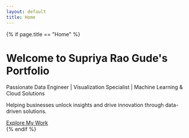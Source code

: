 ```yaml
---
layout: default
title: Home
---
```


{% if page.title == "Home" %}
  <!-- Hero Section for Home Page -->
  <div class="hero">
    <h1>Welcome to Supriya Rao Gude's Portfolio</h1>
    <p>Passionate Data Engineer | Visualization Specialist | Machine Learning & Cloud Solutions</p>
    <p>Helping businesses unlock insights and drive innovation through data-driven solutions.</p>
    <a href="#projects" class="cta-btn">Explore My Work</a>
  </div>
{% endif %}
